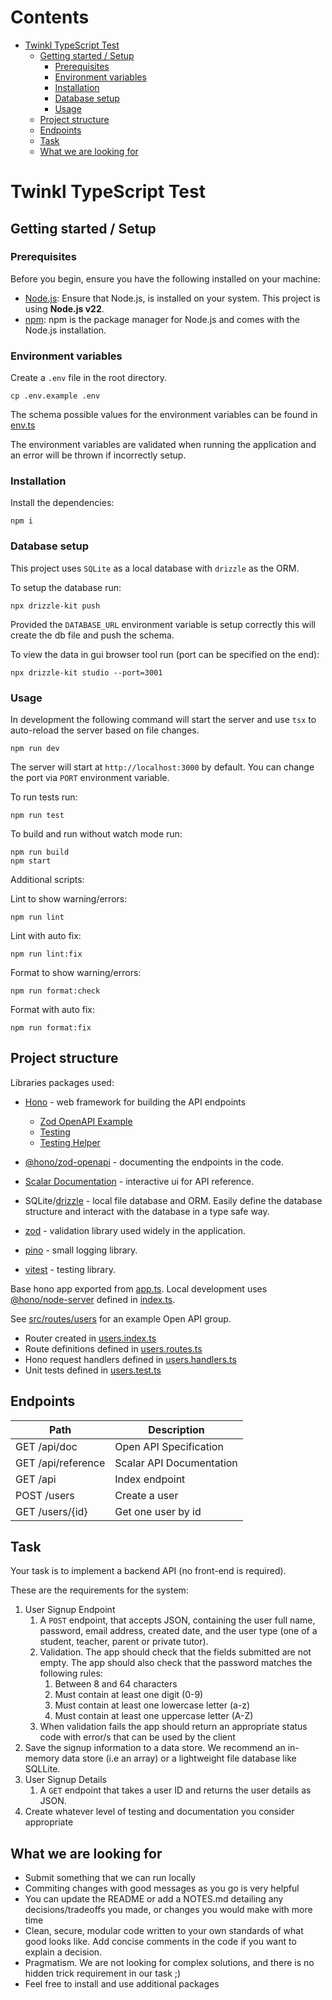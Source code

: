 # Contents

<!-- toc -->

- [Twinkl TypeScript Test](#twinkl-typescript-test)
    - [Getting started / Setup](#getting-started--setup)
        - [Prerequisites](#prerequisites)
        - [Environment variables](#environment-variables)
        - [Installation](#installation)
        - [Database setup](#database-setup)
        - [Usage](#usage)
    - [Project structure](#project-structure)
    - [Endpoints](#endpoints)
    - [Task](#task)
    - [What we are looking for](#what-we-are-looking-for)

<!-- tocstop -->

# Twinkl TypeScript Test

## Getting started / Setup

### Prerequisites

Before you begin, ensure you have the following installed on your machine:

- [Node.js](https://nodejs.org/): Ensure that Node.js, is installed on your system. This project is using **Node.js v22**.
- [npm](https://www.npmjs.com/): npm is the package manager for Node.js and comes with the Node.js installation.

### Environment variables

Create a `.env` file in the root directory.

```
cp .env.example .env

```

The schema possible values for the environment variables can be found in [env.ts](./src/env.ts)

The environment variables are validated when running the application and an error will be thrown if incorrectly setup.

### Installation

Install the dependencies:

```
npm i
```

### Database setup

This project uses `SQLite` as a local database with `drizzle` as the ORM.

To setup the database run:

```
npx drizzle-kit push
```

Provided the `DATABASE_URL` environment variable is setup correctly this will create the db file and push the schema.

To view the data in gui browser tool run (port can be specified on the end):

```
npx drizzle-kit studio --port=3001
```

### Usage

In development the following command will start the server and use `tsx` to auto-reload the server based on file changes.

```
npm run dev
```

The server will start at `http://localhost:3000` by default. You can change the port via `PORT` environment variable.

To run tests run:

```
npm run test
```

To build and run without watch mode run:

```
npm run build
npm start
```

Additional scripts:

Lint to show warning/errors:

```
npm run lint

```

Lint with auto fix:

```
npm run lint:fix

```

Format to show warning/errors:

```
npm run format:check

```

Format with auto fix:

```
npm run format:fix

```

## Project structure

Libraries packages used:

- [Hono](https://hono.dev/) - web framework for building the API endpoints

    - [Zod OpenAPI Example](https://hono.dev/examples/zod-openapi)
    - [Testing](https://hono.dev/docs/guides/testing)
    - [Testing Helper](https://hono.dev/docs/helpers/testing)

- [@hono/zod-openapi](https://github.com/honojs/middleware/tree/main/packages/zod-openapi) - documenting the endpoints in the code.
- [Scalar Documentation](https://github.com/scalar/scalar/tree/main/?tab=readme-ov-file#documentation) - interactive ui for API reference.

- SQLite/[drizzle](https://orm.drizzle.team/docs/overview) - local file database and ORM. Easily define the database structure and interact with the database in a type safe way.
- [zod](https://zod.dev/) - validation library used widely in the application.
- [pino](https://github.com/pinojs/pino?tab=readme-ov-file#documentation) - small logging library.
- [vitest](https://vitest.dev/) - testing library.

Base hono app exported from [app.ts](./src/app.ts). Local development uses [@hono/node-server](https://hono.dev/docs/getting-started/nodejs) defined in [index.ts](./src/index.ts).

See [src/routes/users](./src/routes/users/) for an example Open API group.

- Router created in [users.index.ts](./src/routes/users/users.index.ts)
- Route definitions defined in [users.routes.ts](./src/routes/users/users.routes.ts)
- Hono request handlers defined in [users.handlers.ts](./src/routes/users/users.handlers.ts)
- Unit tests defined in [users.test.ts](./src/routes/users/users.test.ts)

## Endpoints

| Path               | Description              |
| ------------------ | ------------------------ |
| GET /api/doc       | Open API Specification   |
| GET /api/reference | Scalar API Documentation |
| GET /api           | Index endpoint           |
| POST /users        | Create a user            |
| GET /users/{id}    | Get one user by id       |

## Task

Your task is to implement a backend API (no front-end is required).

These are the requirements for the system:

1. User Signup Endpoint
    1. A `POST` endpoint, that accepts JSON, containing the user full name, password, email address, created date, and the user type (one of a student, teacher, parent or private tutor).
    1. Validation. The app should check that the fields submitted are not empty. The app should also check that the password matches the following rules:
        1. Between 8 and 64 characters
        1. Must contain at least one digit (0-9)
        1. Must contain at least one lowercase letter (a-z)
        1. Must contain at least one uppercase letter (A-Z)
    1. When validation fails the app should return an appropriate status code with error/s that can be used by the client
1. Save the signup information to a data store. We recommend an in-memory data store (i.e an array) or a lightweight file database like SQLLite.
1. User Signup Details
    1. A `GET` endpoint that takes a user ID and returns the user details as JSON.
1. Create whatever level of testing and documentation you consider appropriate

## What we are looking for

- Submit something that we can run locally
- Commiting changes with good messages as you go is very helpful
- You can update the README or add a NOTES.md detailing any decisions/tradeoffs you made, or changes you would make with more time
- Clean, secure, modular code written to your own standards of what good looks like. Add concise comments in the code if you want to explain a decision.
- Pragmatism. We are not looking for complex solutions, and there is no hidden trick requirement in our task ;)
- Feel free to install and use additional packages
